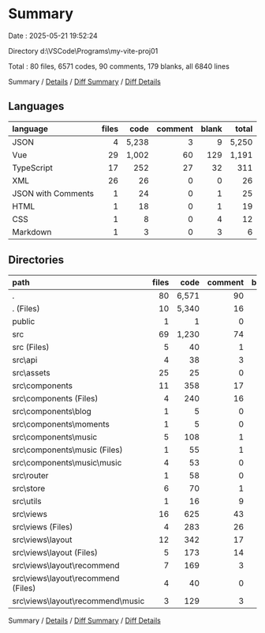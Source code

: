 # Summary

Date : 2025-05-21 19:52:24

Directory d:\\VSCode\\Programs\\my-vite-proj01

Total : 80 files, 6571 codes, 90 comments, 179 blanks, all 6840 lines

Summary / [Details](details.md) / [Diff Summary](diff.md) / [Diff Details](diff-details.md)

## Languages

| language           | files |  code | comment | blank | total |
| :----------------- | ----: | ----: | ------: | ----: | ----: |
| JSON               |     4 | 5,238 |       3 |     9 | 5,250 |
| Vue                |    29 | 1,002 |      60 |   129 | 1,191 |
| TypeScript         |    17 |   252 |      27 |    32 |   311 |
| XML                |    26 |    26 |       0 |     0 |    26 |
| JSON with Comments |     1 |    24 |       0 |     1 |    25 |
| HTML               |     1 |    18 |       0 |     1 |    19 |
| CSS                |     1 |     8 |       0 |     4 |    12 |
| Markdown           |     1 |     3 |       0 |     3 |     6 |

## Directories

| path                                  | files |  code | comment | blank | total |
| :------------------------------------ | ----: | ----: | ------: | ----: | ----: |
| .                                     |    80 | 6,571 |      90 |   179 | 6,840 |
| . (Files)                             |    10 | 5,340 |      16 |    19 | 5,375 |
| public                                |     1 |     1 |       0 |     0 |     1 |
| src                                   |    69 | 1,230 |      74 |   160 | 1,464 |
| src (Files)                           |     5 |    40 |       1 |    15 |    56 |
| src\\api                              |     4 |    38 |       3 |     7 |    48 |
| src\\assets                           |    25 |    25 |       0 |     0 |    25 |
| src\\components                       |    11 |   358 |      17 |    43 |   418 |
| src\\components (Files)               |     4 |   240 |      16 |    30 |   286 |
| src\\components\\blog                 |     1 |     5 |       0 |     1 |     6 |
| src\\components\\moments              |     1 |     5 |       0 |     1 |     6 |
| src\\components\\music                |     5 |   108 |       1 |    11 |   120 |
| src\\components\\music (Files)        |     1 |    55 |       1 |     3 |    59 |
| src\\components\\music\\music         |     4 |    53 |       0 |     8 |    61 |
| src\\router                           |     1 |    58 |       0 |     5 |    63 |
| src\\store                            |     6 |    70 |       1 |     8 |    79 |
| src\\utils                            |     1 |    16 |       9 |     4 |    29 |
| src\\views                            |    16 |   625 |      43 |    78 |   746 |
| src\\views (Files)                    |     4 |   283 |      26 |    25 |   334 |
| src\\views\\layout                    |    12 |   342 |      17 |    53 |   412 |
| src\\views\\layout (Files)            |     5 |   173 |      14 |    21 |   208 |
| src\\views\\layout\\recommend         |     7 |   169 |       3 |    32 |   204 |
| src\\views\\layout\\recommend (Files) |     4 |    40 |       0 |    13 |    53 |
| src\\views\\layout\\recommend\\music  |     3 |   129 |       3 |    19 |   151 |

Summary / [Details](details.md) / [Diff Summary](diff.md) / [Diff Details](diff-details.md)
